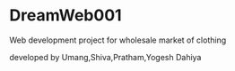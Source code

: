 # DreamWeb001
Web development project for wholesale market of clothing 


developed by Umang,Shiva,Pratham,Yogesh Dahiya
